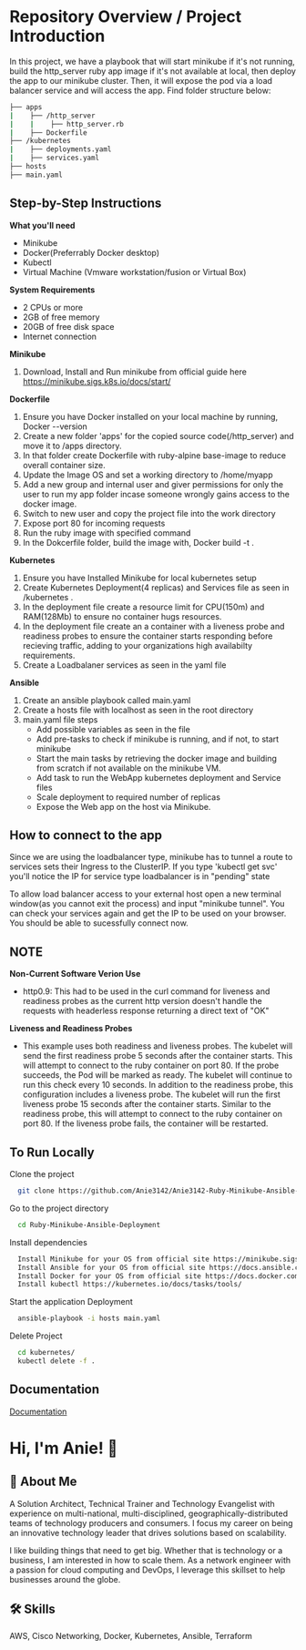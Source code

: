 
# Repository Overview / Project Introduction

In this project, we have a playbook that will start minikube if it's not running, build the http_server ruby app image if it's not available at local, then deploy the app to our minikube cluster. Then, it will expose the pod via a load balancer service and will access the app. Find folder structure below:

```bash
├── apps
|    ├── /http_server
|    |    ├── http_server.rb
|    ├── Dockerfile
├── /kubernetes
|    ├── deployments.yaml
|    ├── services.yaml
├── hosts
├── main.yaml
```


## Step-by-Step Instructions


**What you'll need**
- Minikube
- Docker(Preferrably Docker desktop)
- Kubectl
- Virtual Machine (Vmware workstation/fusion or Virtual Box)


**System Requirements**
- 2 CPUs or more
- 2GB of free memory
- 20GB of free disk space
- Internet connection


**Minikube**
1. Download, Install and Run minikube from official guide here https://minikube.sigs.k8s.io/docs/start/ 


**Dockerfile**
1. Ensure you have Docker installed on your local machine by running, Docker --version 
2. Create a new folder 'apps' for the copied source code(/http_server) and move it to /apps directory.  
3. In that folder create Dockerfile with ruby-alpine base-image to reduce overall container size. 
4. Update the Image OS and set a working directory to /home/myapp
5. Add a new group and internal user  and giver permissions for only the user to run my app folder incase someone wrongly gains access to the docker image.
6. Switch to new user and copy the project file into the work directory
7. Expose port 80 for incoming requests 
8. Run the ruby image with specified command
9. In the Dokcerfile folder, build the image with, Docker build -t . 


**Kubernetes**
1. Ensure you have Installed Minikube for local kubernetes setup
2. Create Kubernetes Deployment(4 replicas) and Services file as seen in /kubernetes . 
3. In the deployment file create a resource limit for CPU(150m) and RAM(128Mb) to ensure no container hugs resources.
3. In the deployment file create an a container with a liveness probe and readiness probes to ensure the container starts responding before recieving traffic, adding to your organizations high availabilty requirements.   
4. Create a Loadbalaner services as seen in the yaml file

**Ansible**
1. Create an ansible playbook called main.yaml  
2. Create a hosts file with localhost as seen in the root directory
3. main.yaml file steps
    - Add possible variables as seen in the file 
    - Add pre-tasks to check if minikube is running, and if not, to start minikube
    - Start the main tasks by retrieving the docker image and building from scratch if not available on the minikube VM.  
    - Add task to run the WebApp kubernetes deployment and Service files
    - Scale deployment to required number of replicas
    - Expose the Web app on the host via Minikube.

## How to connect to the app

Since we are using the loadbalancer type, minikube has to tunnel a route to services sets their Ingress to the ClusterIP. If you type 'kubectl get svc' you'll notice the IP for service type loadbalancer is in "pending" state

To allow load balancer access to your external host open a new terminal window(as you cannot exit the process) and input "minikube tunnel". You can check your services again and get the IP to be used on your browser. You should be able to sucessfully connect now. 

## NOTE
**Non-Current Software Verion Use**
- http0.9: This had to be used in the curl command for liveness and readiness probes as the current http version doesn't handle the requests with headerless response returning a direct text of "OK"

**Liveness and Readiness Probes**
- This example uses both readiness and liveness probes. The kubelet will send the first readiness probe 5 seconds after the container starts. This will attempt to connect to the ruby container on port 80. If the probe succeeds, the Pod will be marked as ready. The kubelet will continue to run this check every 10 seconds. In addition to the readiness probe, this configuration includes a liveness probe. The kubelet will run the first liveness probe 15 seconds after the container starts. Similar to the readiness probe, this will attempt to connect to the ruby container on port 80. If the liveness probe fails, the container will be restarted.

## To Run Locally

Clone the project

```bash
  git clone https://github.com/Anie3142/Anie3142-Ruby-Minikube-Ansible-Deployment.git
```

Go to the project directory

```bash
  cd Ruby-Minikube-Ansible-Deployment
```

Install dependencies

```bash
  Install Minikube for your OS from official site https://minikube.sigs.k8s.io/docs/start/
  Install Ansible for your OS from official site https://docs.ansible.com/ansible/latest/installation_guide/intro_installation.html
  Install Docker for your OS from official site https://docs.docker.com/get-docker/
  Install kubectl https://kubernetes.io/docs/tasks/tools/ 
```

Start the application Deployment

```bash
  ansible-playbook -i hosts main.yaml
```
Delete Project

```bash
  cd kubernetes/
  kubectl delete -f .
```


## Documentation

[Documentation](https://github.com/Anie3142/Anie3142-Ruby-Minikube-Ansible-Deployment/blob/main/README.md)










# Hi, I'm Anie! 👋


## 🚀 About Me
A Solution Architect, Technical Trainer and Technology Evangelist with experience on multi-national, multi-disciplined, geographically-distributed teams of technology producers and consumers. I focus my career on being an innovative technology leader that drives solutions based on scalability.

I like building things that need to get big. Whether that is technology or a business, I am interested in how to scale them. As a network engineer with a passion for cloud computing and DevOps, I leverage this skillset to help businesses around the globe.


## 🛠 Skills
AWS, Cisco Networking, Docker, Kubernetes, Ansible, Terraform

